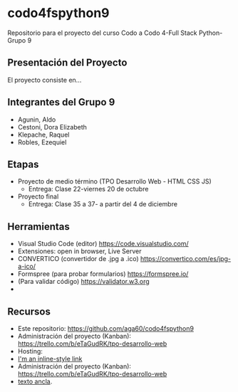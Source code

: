 # codo4fspython9
Repositorio para el proyecto del curso Codo a Codo 4-Full Stack Python-Grupo 9

## Presentación del Proyecto
El proyecto consiste en...

## Integrantes del Grupo 9
- Agunin, Aldo
- Cestoni, Dora Elizabeth
- Klepache, Raquel
- Robles, Ezequiel

## Etapas
- Proyecto de medio término (TPO Desarrollo Web - HTML CSS JS)
  - Entrega: Clase 22-viernes 20 de octubre
- Proyecto final
  - Entrega: Clase 35 a 37- a partir del 4 de diciembre

## Herramientas
- Visual Studio Code (editor) https://code.visualstudio.com/
- Extensiones: open in browser, Live Server
- CONVERTICO (convertidor de .jpg a .ico) https://convertico.com/es/jpg-a-ico/
- Formspree (para probar formularios) https://formspree.io/
- (Para validar código) https://validator.w3.org
- 

## Recursos
- Este repositorio: https://github.com/aga60/codo4fspython9
- Administración del proyecto (Kanban): https://trello.com/b/eTaGudRK/tpo-desarrollo-web
- Hosting:
- [I'm an inline-style link](https://www.google.com)
- Administración del proyecto (Kanban): https://trello.com/b/eTaGudRK/tpo-desarrollo-web
- <a href=”(https://trello.com/b/eTaGudRK/tpo-desarrollo-web)https://trello.com/b/eTaGudRK/tpo-desarrollo-web” target=”_blank”>texto ancla</a>.


